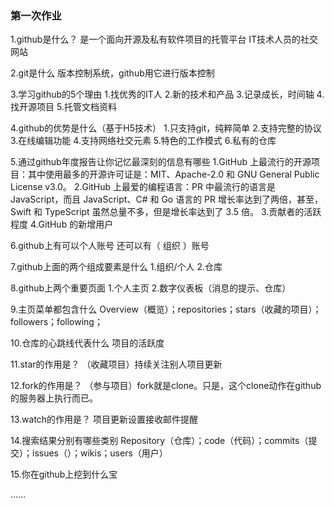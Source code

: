### 第一次作业
1.github是什么？
    是一个面向开源及私有软件项目的托管平台
    IT技术人员的社交网站
    
2.git是什么
版本控制系统，github用它进行版本控制

3.学习github的5个理由
1.找优秀的IT人 
2.新的技术和产品
3.记录成长，时间轴
4.找开源项目
5.托管文档资料

4.github的优势是什么（基于H5技术）
1.只支持git，纯粹简单
2.支持完整的协议
3.在线编辑功能
4.支持网络社交元素
5.特色的工作模式
6.私有的仓库

5.通过github年度报告让你记忆最深刻的信息有哪些
    1.GitHub 上最流行的开源项目：其中使用最多的开源许可证是：MIT、Apache-2.0 和 GNU General Public License v3.0。
    2.GitHub 上最爱的编程语言：PR 中最流行的语言是 JavaScript，而且 JavaScript、C# 和 Go 语言的 PR 增长率达到了两倍，甚至，Swift 和 TypeScript 虽然总量不多，但是增长率达到了 3.5 倍。
    3.贡献者的活跃程度
    4.GitHub 的新增用户
    
6.github上有可以个人账号 还可以有（ 组织 ）账号

7.github上面的两个组成要素是什么
1.组织/个人
2.仓库

8.github上两个重要页面
1.个人主页
2.数字仪表板（消息的提示、仓库）

9.主页菜单都包含什么
Overview（概览）；repositories；stars（收藏的项目）；followers；following；

10.仓库的心跳线代表什么
   项目的活跃度
   
11.star的作用是？
   （收藏项目）持续关注别人项目更新

12.fork的作用是？
   （参与项目）fork就是clone。只是，这个clone动作在github的服务器上执行而已。
   
13.watch的作用是？
   项目更新设置接收邮件提醒
   
14.搜索结果分别有哪些类别
   Repository（仓库）；code（代码）；commits（提交）；issues（）；wikis；users（用户）

15.你在github上挖到什么宝

   ……